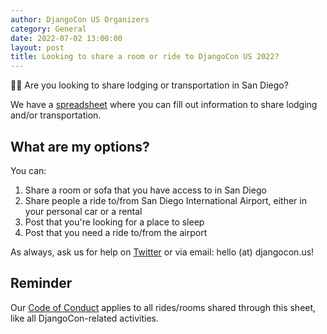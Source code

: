 ```yaml
---
author: DjangoCon US Organizers
category: General
date: 2022-07-02 13:00:00
layout: post
title: Looking to share a room or ride to DjangoCon US 2022?
---
```


🚗🏨 Are you looking to share lodging or transportation in San Diego?

We have a <a href="https://docs.google.com/spreadsheets/d/1fSLtE122ZsImD006aOs45-Q4Asd9hAg8-ZLAUoLCajo/edit?usp=sharing">spreadsheet</a> where you can fill out information to share lodging and/or transportation.

## What are my options?

You can:
1. Share a room or sofa that you have access to in San Diego
2. Share people a ride to/from San Diego International Airport, either in your personal car or a rental
3. Post that you're looking for a place to sleep
4. Post that you need a ride to/from the airport

As always, ask us for help on [Twitter](https://twitter.com/djangocon) or via email: hello (at) djangocon.us!

## Reminder

Our <a href="/conduct/">Code of Conduct</a> applies to all rides/rooms shared through this sheet, like all DjangoCon-related activities.
